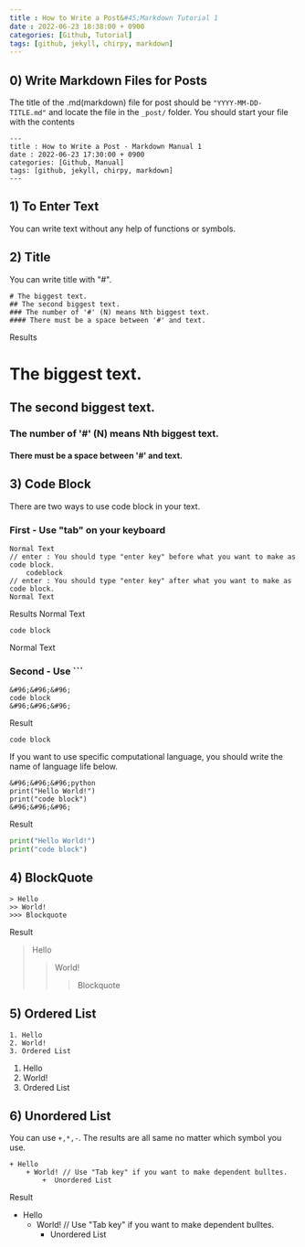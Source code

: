 ```yaml
---
title : How to Write a Post&#45;Markdown Tutorial 1
date : 2022-06-23 18:38:00 + 0900
categories: [Github, Tutorial]
tags: [github, jekyll, chirpy, markdown]
---
```


## 0) Write Markdown Files for Posts
The title of the .md(markdown) file for post should be ```"YYYY-MM-DD-TITLE.md"``` and locate the file in the ```_post/``` folder.
You should start your file with the contents
```
---
title : How to Write a Post - Markdown Manual 1
date : 2022-06-23 17:30:00 + 0900
categories: [Github, Manual]
tags: [github, jekyll, chirpy, markdown]
---
```

## 1) To Enter Text
You can write text without any help of functions or symbols. 


## 2) Title
You can write title with "#". 

```
# The biggest text.
## The second biggest text.
### The number of '#' (N) means Nth biggest text.
#### There must be a space between '#' and text.
```

Results 
# The biggest text.
## The second biggest text.
### The number of '#' (N) means Nth biggest text.
#### There must be a space between '#' and text.


## 3) Code Block
There are two ways to use code block in your text.

### First - Use "tab" on your keyboard
```
Normal Text
// enter : You should type "enter key" before what you want to make as code block.
	codeblock
// enter : You should type "enter key" after what you want to make as code block.
Normal Text
```
Results
Normal Text

	code block

Normal Text

### Second - Use &#96;&#96;&#96;
```
&#96;&#96;&#96;
code block
&#96;&#96;&#96;
```
Result
```
code block
```

If you want to use specific computational language, you should write the name of language life below.
```
&#96;&#96;&#96;python
print("Hello World!")
print("code block")
&#96;&#96;&#96;
```
Result
```python
print("Hello World!")
print("code block")
```


## 4) BlockQuote
```
> Hello
>> World!
>>> Blockquote
```
Result
> Hello
>> World!
>>> Blockquote


## 5) Ordered List
```
1. Hello
2. World!
3. Ordered List
```
1. Hello
2. World!
3. Ordered List


## 6) Unordered List
You can use ```+,*,-```. The results are all same no matter which symbol you use.
```
+ Hello
	+ World! // Use "Tab key" if you want to make dependent bulltes. 
		+  Unordered List
```
Result
+ Hello
	+ World! // Use "Tab key" if you want to make dependent bulltes. 
		+  Unordered List
